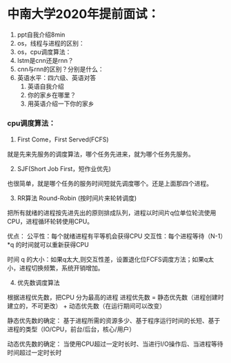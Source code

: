 # 中南大学2020年提前面试：

1. ppt自我介绍8min
2. os，线程与进程的区别：
3. os，cpu调度算法：
4. lstm是cnn还是rnn？
5. cnn与rnn的区别？分别是什么：
6. 英语水平：四六级、英语对答
   1. 英语自我介绍
   2. 你的家乡在哪里？
   3. 用英语介绍一下你的家乡


### cpu调度算法：

1. First Come，First Served(FCFS)

就是先来先服务的调度算法，哪个任务先进来，就为哪个任务先服务。

2. SJF(Short Job First，短作业优先)

也很简单，就是哪个任务的服务时间短就先调度哪个。还是上面那四个进程。

3. RR算法 Round-Robin (按时间片来轮转调度)

把所有就绪的进程按先进先出的原则排成队列，进程以时间片q位单位轮流使用CPU，进程循环轮转使用CPU。

优点：
公平性：每个就绪进程有平等机会获得CPU
交互性：每个进程等待（N-1）*q 的时间就可以重新获得CPU

时间 q 的大小：如果q太大,则交互性差，设置退化位FCFS调度方法；如果q太小，进程切换频繁，系统开销增加。


4. 优先数调度算法


根据进程优先数，把CPU 分为最高的进程
进程优先数 = 静态优先数（进程创建时建立的，不可更改） + 动态优先数（在运行期间可以改变）

静态优先数的确定：
基于进程所需的资源多少、基于程序运行时间的长短、基于进程的类型（IO/CPU，前台/后台，核心/用户）

动态优先数的确定：
当使用CPU超过一定时长时、当进行I/O操作后、当进程等待时间超过一定时长时